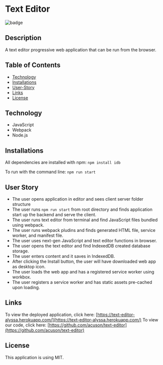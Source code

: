 # Text Editor
![badge](https://img.shields.io/static/v1?label=license&message=MIT&color=blue)

## Description

A text editor progressive web application that can be run from the browser.

## Table of Contents

-   [Technology](#technology)
-   [Installations](#installations)
-   [User-Story](#user-story)
-   [Links](#links)
-   [License](#license)

## Technology

-   JavaScript
-   Webpack
-   Node.js

## Installations

All dependencies are installed with npm:
`npm install idb`

To run with the command line:
`npm run start`

## User Story

- The user opens application in editor and sees client server folder structure
- The user runs `npm run start` from root directory and finds application start up the backend and serve the client.
- The user runs text editor from terminal and find JavaScript files bundled using webpack.
- The user runs webpack pludins and finds generated HTML file, service worker, and manifest file.
- The user uses next-gen JavaScript and text editor functions in browser.
- The user opens the text editor and find IndexedDB created database storage.
- The user enters content and it saves in IndexedDB.
- After clicking the Install button, the user will have downloaded web app as desktop icon.
- The user loads the web app and has a registered service worker using workbox.
- The user registers a service worker and has static assets pre-cached upon loading.

## Links

To view the deployed application, click here: [https://text-editor-alyssa.herokuapp.com/](https://text-editor-alyssa.herokuapp.com/)
To view our code, click here: [https://github.com/acuson/text-editor](https://github.com/acuson/text-editor)


## License

This application is using MIT.
